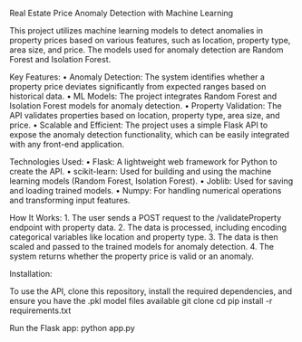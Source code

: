 Real Estate Price Anomaly Detection with Machine Learning

This project utilizes machine learning models to detect anomalies in property prices based on various features, such as location, property type, area size, and price. The models used for anomaly detection are Random Forest and Isolation Forest.

Key Features:
	•	Anomaly Detection: The system identifies whether a property price deviates significantly from expected ranges based on historical data.
	•	ML Models: The project integrates Random Forest and Isolation Forest models for anomaly detection.
	•	Property Validation: The API validates properties based on location, property type, area size, and price.
	•	Scalable and Efficient: The project uses a simple Flask API to expose the anomaly detection functionality, which can be easily integrated with any front-end application.

Technologies Used:
	•	Flask: A lightweight web framework for Python to create the API.
	•	scikit-learn: Used for building and using the machine learning models (Random Forest, Isolation Forest).
	•	Joblib: Used for saving and loading trained models.
	•	Numpy: For handling numerical operations and transforming input features.

How It Works:
	1.	The user sends a POST request to the /validateProperty endpoint with property data.
	2.	The data is processed, including encoding categorical variables like location and property type.
	3.	The data is then scaled and passed to the trained models for anomaly detection.
	4.	The system returns whether the property price is valid or an anomaly.

Installation:

To use the API, clone this repository, install the required dependencies, and ensure you have the .pkl model files available
git clone <repository-url>
cd <repository-directory>
pip install -r requirements.txt


Run the Flask app:
python app.py
